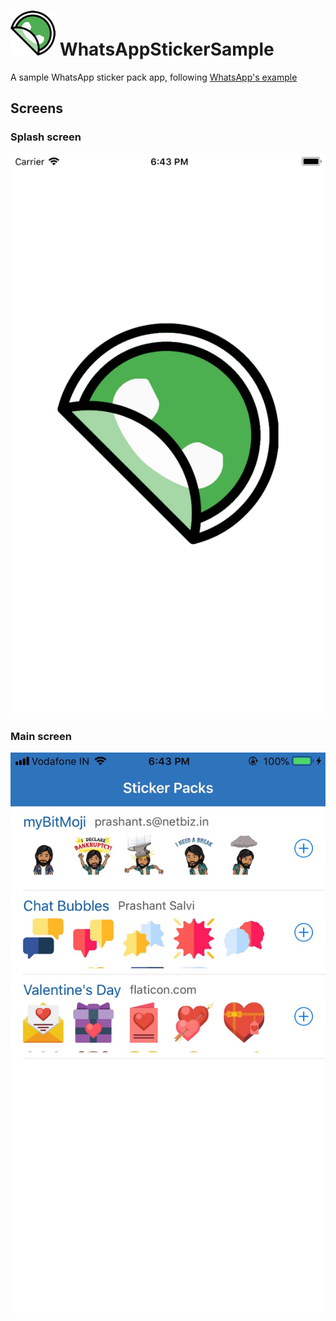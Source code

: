 
# ![alt text](https://github.com/enigmatic7earth/WhatsAppStickersSample/blob/master/WA.Stickr/Assets.xcassets/AppIcon.appiconset/Icon-72.png "enigmatic's WhatsApp stcker example") WhatsAppStickerSample
A sample WhatsApp sticker pack app, following [WhatsApp's example](https://github.com/WhatsApp/stickers)
## Screens
### Splash screen
![alt text](https://github.com/enigmatic7earth/WhatsAppStickersSample/blob/master/Splash.png "Splash screen")
### Main screen
![alt text](https://github.com/enigmatic7earth/WhatsAppStickersSample/blob/master/MainScreen.jpg "Main screen")
